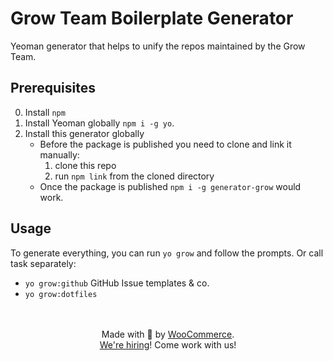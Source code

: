 # Grow Team Boilerplate Generator

Yeoman generator that helps to unify the repos maintained by the Grow Team.


## Prerequisites

0. Install `npm`
1. Install Yeoman globally `npm i -g yo`.
2. Install this generator globally
	- Before the package is published you need to clone and link it manually:
		1. clone this repo
		2. run `npm link` from the cloned directory
	- Once the package is published `npm i -g generator-grow` would work.


## Usage

To generate everything, you can run `yo grow` and follow the prompts.
Or call task separately:
- `yo grow:github` GitHub Issue templates & co.
- `yo grow:dotfiles`

<p align="center">
	<br/><br/>
	Made with 💜 by <a href="https://woocommerce.com/">WooCommerce</a>.<br/>
	<a href="https://woocommerce.com/careers/">We're hiring</a>! Come work with us!
</p>
